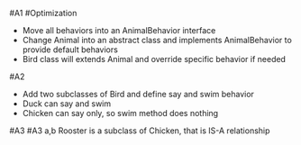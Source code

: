 #A1
#Optimization
* Move all behaviors into an AnimalBehavior interface
* Change Animal into an abstract class and implements AnimalBehavior to provide default behaviors
* Bird class will extends Animal and override specific behavior if needed

#A2
* Add two subclasses of Bird and define say and swim behavior
* Duck can say and swim
* Chicken can say only, so swim method does nothing

#A3
#A3 a,b
Rooster is a subclass of Chicken, that is IS-A relationship